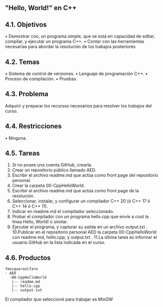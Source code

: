 ## "Hello, World!" en C++
## 4.1. Objetivos
• Demostrar con, un programa simple, que se está en capacidad de editar, compilar, y ejecutar un programa C++. 
• Contar con las herramientas necesarias para abordar la resolución de los trabajos posteriores
## 4.2. Temas
• Sistema de control de versiones. 
• Lenguaje de programación C++. 
• Proceso de compilación. 
• Pruebas.
## 4.3. Problema
Adquirir y preparar los recursos necesarios para resolver los trabajos del curso.
## 4.4. Restricciones
• Ninguna.
## 4.5. Tareas
1. Si no posee una cuenta GitHub, crearla. 
2. Crear un repositorio público llamado AED. 
3. Escribir el archivo readme.md que actúa como front page del repositorio personal. 
4. Crear la carpeta 00-CppHelloWorld. 
5. Escribir el archivo readme.md que actúa como front page de la resolución. 
6. Seleccionar, instalar, y configurar un compilador C++ 20 (ó C++ 17 ó C++ 14 ó C++ 11). 
7. Indicar en readme.md el compilador seleccionado. 
8. Probar el compilador con un programa hello.cpp que envíe a cout la línea Hello, World! o similar. 
9. Ejecutar el programa, y capturar su salida en un archivo output.txt . 
10.Publicar en el repositorio personal AED la carpeta 00-CppHelloWorld con readme.md, hello.cpp, y output.txt . 
11.La última tarea es informar el usuario GitHub en la lista indicada en el curso. 

## 4.6. Productos

```
fmosqueraalfaro
- AED 
  -00-CppHelloWorld
   |-- readme.md 
   |-- hello.cpp
   |-- output.txt
```

El compilador que seleccioné para trabajar es  MinGW 
